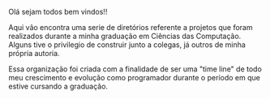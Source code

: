 Olá sejam todos bem vindos!!

Aqui vão encontra uma serie de diretórios referente a projetos que foram realizados durante a minha graduação em Ciências das Computação. Alguns tive o privilegio de construir junto a colegas, já outros de minha própria autoria.

Essa organização foi criada com a finalidade de ser uma "time line" de todo meu crescimento e evolução como programador durante o período em que estive cursando a graduação.
